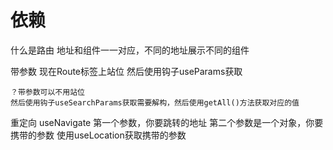 # 依赖

什么是路由
    地址和组件一一对应，不同的地址展示不同的组件


带参数
    现在Route标签上站位
    然后使用钩子useParams获取

    ？带参数可以不用站位
    然后使用钩子useSearchParams获取需要解构，然后使用getAll()方法获取对应的值

重定向 
    useNavigate
    第一个参数，你要跳转的地址
    第二个参数是一个对象，你要携带的参数
    使用useLocation获取携带的参数